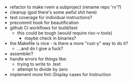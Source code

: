 * refactor to make rvem a subproject (rename repo 'rv'?)
* cleanup (god there's some awful shit here)
* test coverage for individual instructions?
* precommit hook for beautification
* github CI workflows for build/test
  * this could be tough (would require risc-v tools)
    * maybe check in binaries?
* the Makefile is nice - is there a more "rust-y" way to do it?
  * ...and do I give a fuck?
* assembler?
* handle errors for things like:
  * trying to write to .text
  * attempt to divide by zero
* implement more fmt::Display cases for Instruction
